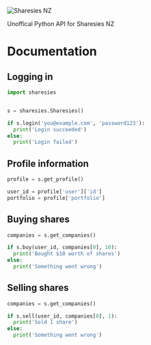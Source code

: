 ![Sharesies NZ](https://images.squarespace-cdn.com/content/58bc788c59cc68b9696b9ee0/1543372882154-5E6PGXVJGOIQU30NTJKJ/sharesies.png?content-type=image%2Fpng)

Unoffical Python API for Sharesies NZ

# Documentation

## Logging in
```python
import sharesies


s = sharesies.Sharesies()

if s.login('you@example.com', 'password123'):
  print('Login succeeded')
else:
  print('Login failed')
```

## Profile information
```python
profile = s.get_profile()

user_id = profile['user']['id']
portfolio = profile['portfolio']
```

## Buying shares
```python
companies = s.get_companies()

if s.buy(user_id, companies[0], 10):
  print('Bought $10 worth of shares')
else:
  print('Something went wrong')
```

## Selling shares
```python
companies = s.get_companies()

if s.sell(user_id, companies[0], 1):
  print('Sold 1 share')
else:
  print('Something went wrong')
```
